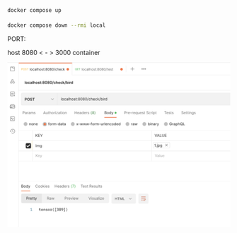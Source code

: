 ``` bash
docker compose up 

docker compose down --rmi local
```

PORT:

host 8080 < - > 3000 container

<img src="./readme_img/postman_img.png"/>